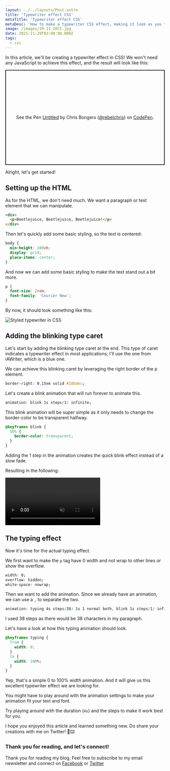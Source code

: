 ```yaml
---
layout: ../../layouts/Post.astro
title: 'Typewriter effect CSS'
metaTitle: 'Typewriter effect CSS'
metaDesc: 'How to make a typewriter CSS effect, making it look as you type some text'
image: /images/29-11-2021.jpg
date: 2021-11-29T03:00:00.000Z
tags:
  - css
---
```


In this article, we'll be creating a typewriter effect in CSS!
We won't need any JavaScript to achieve this effect, and the result will look like this:

<p class="codepen" data-height="300" data-default-tab="html,result" data-slug-hash="GRvzjYL" data-user="rebelchris" style="height: 300px; box-sizing: border-box; display: flex; align-items: center; justify-content: center; border: 2px solid; margin: 1em 0; padding: 1em;">
  <span>See the Pen <a href="https://codepen.io/rebelchris/pen/GRvzjYL">
  Untitled</a> by Chris Bongers (<a href="https://codepen.io/rebelchris">@rebelchris</a>)
  on <a href="https://codepen.io">CodePen</a>.</span>
</p>
<script async defer src="https://cpwebassets.codepen.io/assets/embed/ei.js"></script>

Alright, let's get started!

## Setting up the HTML

As for the HTML, we don't need much. We want a paragraph or text element that we can manipulate.

```html
<div>
  <p>Beetlejuice, Beetlejuice, Beetlejuice!</p>
</div>
```

Then let's quickly add some basic styling, so the text is centered:

```css
body {
  min-height: 100vh;
  display: grid;
  place-items: center;
}
```

And now we can add some basic styling to make the text stand out a bit more.

```css
p {
  font-size: 2rem;
  font-family: 'Courier New';
}
```

By now, it should look something like this:

![Styled typewriter in CSS](https://cdn.hashnode.com/res/hashnode/image/upload/v1637216446187/DPv1J7y_g.png)

## Adding the blinking type caret

Let's start by adding the blinking type caret at the end.
This type of caret indicates a typewriter effect in most applications; I'll use the one from iAWriter, which is a blue one.

We can achieve this blinking caret by leveraging the right border of the p element.

```css
border-right: 0.15em solid #18bdec;
```

Let's create a blink animation that will run forever to animate this.

```css
animation: blink 1s steps(1) infinite;
```

This blink animation will be super simple as it only needs to change the border-color to be transparent halfway.

```css
@keyframes blink {
  50% {
    border-color: transparent;
  }
}
```

Adding the 1 step in the animation creates the quick blink effect instead of a slow fade.

Resulting in the following:

<!-- ![Caret type effect CSS](https://cdn.hashnode.com/res/hashnode/image/upload/v1637217127932/WJ9IrvPaF.gif) -->
<video autoplay loop muted playsinline>
  <source src="https://res.cloudinary.com/daily-dev-tips/video/upload/v1637217176/type_zbh1cf.webm" type="video/webm" />
  <source src="https://res.cloudinary.com/daily-dev-tips/video/upload/v1637217176/type_zzxsj9.mp4" type="video/mp4" />
</video>

## The typing effect

Now it's time for the actual typing effect.

We first want to make the `p` tag have 0 width and not wrap to other lines or show the overflow.

```css
width: 0;
overflow: hidden;
white-space: nowrap;
```

Then we want to add the animation. Since we already have an animation, we can use a `,` to separate the two.

```css
animation: typing 4s steps(38) 1s 1 normal both, blink 1s steps(1) infinite;
```

I used 38 steps as there would be 38 characters in my paragraph.

Let's have a look at how this typing animation should look.

```css
@keyframes typing {
  from {
    width: 0;
  }
  to {
    width: 100%;
  }
}
```

Yep, that's a simple 0 to 100% width animation.
And it will give us this excellent typewriter effect we are looking for.

You might have to play around with the animation settings to make your animation fit your text and font.

Try playing around with the duration (`4s`) and the steps to make it work best for you.

I hope you enjoyed this article and learned something new.
Do share your creations with me on Twitter! 👀⌨️

### Thank you for reading, and let's connect!

Thank you for reading my blog. Feel free to subscribe to my email newsletter and connect on [Facebook](https://www.facebook.com/DailyDevTipsBlog) or [Twitter](https://twitter.com/DailyDevTips1)

